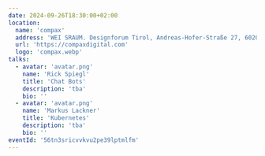 ```yaml
---
date: 2024-09-26T18:30:00+02:00
location:
  name: 'compax'
  address: 'WEI SRAUM. Designforum Tirol, Andreas-Hofer-Straße 27, 6020 Innsbruck'
  url: 'https://compaxdigital.com'
  logo: 'compax.webp'
talks:
  - avatar: 'avatar.png'
    name: 'Rick Spiegl'
    title: 'Chat Bots'
    description: 'tba'
    bio: ''
  - avatar: 'avatar.png'
    name: 'Markus Lackner'
    title: 'Kubernetes'
    description: 'tba'
    bio: ''
eventId: '56tn3sricvvkvu2pe39lptmlfm'
---
```

